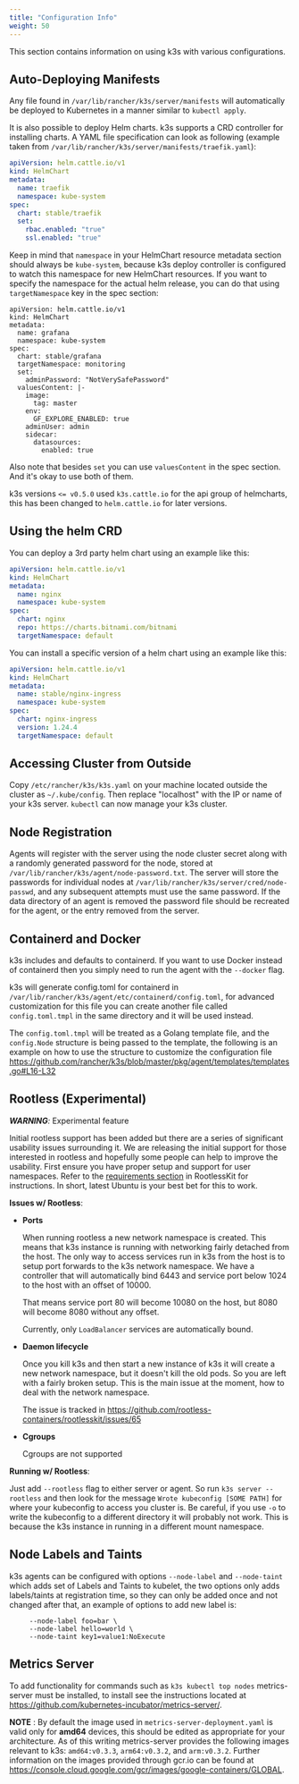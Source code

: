 ```yaml
---
title: "Configuration Info"
weight: 50
---
```


This section contains information on using k3s with various configurations.


Auto-Deploying Manifests
------------------------

Any file found in `/var/lib/rancher/k3s/server/manifests` will automatically be deployed to
Kubernetes in a manner similar to `kubectl apply`.

It is also possible to deploy Helm charts. k3s supports a CRD controller for installing charts. A YAML file specification can look as following (example taken from `/var/lib/rancher/k3s/server/manifests/traefik.yaml`):

```yaml
apiVersion: helm.cattle.io/v1
kind: HelmChart
metadata:
  name: traefik
  namespace: kube-system
spec:
  chart: stable/traefik
  set:
    rbac.enabled: "true"
    ssl.enabled: "true"
```

Keep in mind that `namespace` in your HelmChart resource metadata section should always be `kube-system`, because k3s deploy controller is configured to watch this namespace for new HelmChart resources. If you want to specify the namespace for the actual helm release, you can do that using `targetNamespace` key in the spec section:

```
apiVersion: helm.cattle.io/v1
kind: HelmChart
metadata:
  name: grafana
  namespace: kube-system
spec:
  chart: stable/grafana
  targetNamespace: monitoring
  set:
    adminPassword: "NotVerySafePassword"
  valuesContent: |-
    image:
      tag: master
    env:
      GF_EXPLORE_ENABLED: true
    adminUser: admin
    sidecar:
      datasources:
        enabled: true
```

Also note that besides `set` you can use `valuesContent` in the spec section. And it's okay to use both of them.

k3s versions `<= v0.5.0` used `k3s.cattle.io` for the api group of helmcharts, this has been changed to `helm.cattle.io` for later versions.

Using the helm CRD
---------------------

You can deploy a 3rd party helm chart using an example like this:

```yaml
apiVersion: helm.cattle.io/v1
kind: HelmChart
metadata:
  name: nginx
  namespace: kube-system
spec:
  chart: nginx
  repo: https://charts.bitnami.com/bitnami
  targetNamespace: default
```

You can install a specific version of a helm chart using an example like this:

```yaml
apiVersion: helm.cattle.io/v1
kind: HelmChart
metadata:
  name: stable/nginx-ingress
  namespace: kube-system
spec:
  chart: nginx-ingress
  version: 1.24.4
  targetNamespace: default
```

Accessing Cluster from Outside
-----------------------------

Copy `/etc/rancher/k3s/k3s.yaml` on your machine located outside the cluster as `~/.kube/config`. Then replace
"localhost" with the IP or name of your k3s server. `kubectl` can now manage your k3s cluster.

Node Registration
-----------------

Agents will register with the server using the node cluster secret along with a randomly generated 
password for the node, stored at `/var/lib/rancher/k3s/agent/node-password.txt`. The server will
store the passwords for individual nodes at `/var/lib/rancher/k3s/server/cred/node-passwd`, and any 
subsequent attempts must use the same password. If the data directory of an agent is removed the
password file should be recreated for the agent, or the entry removed from the server.

Containerd and Docker
----------

k3s includes and defaults to containerd. If you want to use Docker instead of containerd then you simply need to run the agent with the `--docker` flag.

k3s will generate config.toml for containerd in `/var/lib/rancher/k3s/agent/etc/containerd/config.toml`, for advanced customization for this file you can create another file called `config.toml.tmpl` in the same directory and it will be used instead.

The `config.toml.tmpl` will be treated as a Golang template file, and the `config.Node` structure is being passed to the template, the following is an example on how to use the structure to customize the configuration file https://github.com/rancher/k3s/blob/master/pkg/agent/templates/templates.go#L16-L32

Rootless (Experimental)
--------

_**WARNING**:_ Experimental feature

Initial rootless support has been added but there are a series of significant usability issues surrounding it.
We are releasing the initial support for those interested in rootless and hopefully some people can help to
improve the usability.  First ensure you have proper setup and support for user namespaces.  Refer to the
[requirements section](https://github.com/rootless-containers/rootlesskit#setup) in RootlessKit for instructions.
In short, latest Ubuntu is your best bet for this to work.


**Issues w/ Rootless**:

* **Ports**

    When running rootless a new network namespace is created.  This means that k3s instance is running with networking
    fairly detached from the host.  The only way to access services run in k3s from the host is to setup port forwards
    to the k3s network namespace.  We have a controller that will automatically bind 6443 and service port below 1024 to the host with an offset of 10000. 

    That means service port 80 will become 10080 on the host, but 8080 will become 8080 without any offset.

    Currently, only `LoadBalancer` services are automatically bound.

* **Daemon lifecycle**

    Once you kill k3s and then start a new instance of k3s it will create a new network namespace, but it doesn't kill the old pods.  So you are left
    with a fairly broken setup.  This is the main issue at the moment, how to deal with the network namespace.

    The issue is tracked in https://github.com/rootless-containers/rootlesskit/issues/65

* **Cgroups**

    Cgroups are not supported

**Running w/ Rootless**:

Just add `--rootless` flag to either server or agent.  So run `k3s server --rootless` and then look for the message
`Wrote kubeconfig [SOME PATH]` for where your kubeconfig to access you cluster is.  Be careful, if you use `-o` to write
the kubeconfig to a different directory it will probably not work.  This is because the k3s instance in running in a different
mount namespace.

Node Labels and Taints
----------------------

k3s agents can be configured with options `--node-label` and `--node-taint` which adds set of Labels and Taints to kubelet, the two options only adds labels/taints at registration time, so they can only be added once and not changed after that, an example of options to add new label is:
```
     --node-label foo=bar \
     --node-label hello=world \
     --node-taint key1=value1:NoExecute
```

Metrics Server
--------------

To add functionality for commands such as `k3s kubectl top nodes` metrics-server must be installed, 
to install see the instructions located at https://github.com/kubernetes-incubator/metrics-server/.

**NOTE** : By default the image used in `metrics-server-deployment.yaml` is valid only for **amd64** devices,
this should be edited as appropriate for your architecture. As of this writing metrics-server provides
the following images relevant to k3s: `amd64:v0.3.3`, `arm64:v0.3.2`, and `arm:v0.3.2`. Further information
on the images provided through gcr.io can be found at https://console.cloud.google.com/gcr/images/google-containers/GLOBAL.

